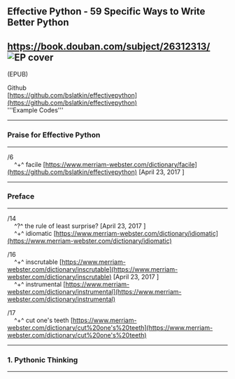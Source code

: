 ## Effective Python - 59 Specific Ways to Write Better Python

https://book.douban.com/subject/26312313/
![EP cover][EP]
---
(EPUB)

Github  
[https://github.com/bslatkin/effectivepython](https://github.com/bslatkin/effectivepython)  
'''Example Codes'''

---

### Praise for Effective Python
---

/6  
&nbsp;&nbsp;&nbsp;&nbsp;^+^ facile [https://www.merriam-webster.com/dictionary/facile](https://github.com/bslatkin/effectivepython) [April 23, 2017 ]  
	
---


### Preface
---

/14  
&nbsp;&nbsp;&nbsp;&nbsp;^?^ the rule of least surprise? [April 23, 2017 ]  
&nbsp;&nbsp;&nbsp;&nbsp;^+^ idiomatic	[https://www.merriam-webster.com/dictionary/idiomatic](https://www.merriam-webster.com/dictionary/idiomatic)

/16  
&nbsp;&nbsp;&nbsp;&nbsp;^+^ inscrutable [https://www.merriam-webster.com/dictionary/inscrutable](https://www.merriam-webster.com/dictionary/inscrutable) [April 23, 2017 ]   
&nbsp;&nbsp;&nbsp;&nbsp;^+^ instrumental [https://www.merriam-webster.com/dictionary/instrumental](https://www.merriam-webster.com/dictionary/instrumental)

/17  
&nbsp;&nbsp;&nbsp;&nbsp;^+^ cut one's teeth [https://www.merriam-webster.com/dictionary/cut%20one's%20teeth](https://www.merriam-webster.com/dictionary/cut%20one's%20teeth)

---

### 1. Pythonic Thinking
---





[EP]:https://img3.doubanio.com/lpic/s28008426.jpg